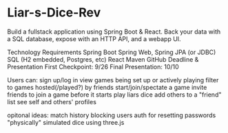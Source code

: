 # Liar-s-Dice-Rev

Build a fullstack application using Spring Boot & React. Back your data with a SQL database, expose with an HTTP API, and a webapp UI.

Technology Requirements
	Spring Boot
	Spring Web, Spring JPA (or JDBC)
	SQL (H2 embedded, Postgres, etc)
	React
	Maven
	GitHub
Deadline & Presentation
	First Checkpoint: 9/26
	Final Presentation: 10/10

Users can:
	sign up/log in
	view games being set up or actively playing
		filter to games hosted(/played?) by friends
	start/join/spectate a game
	invite friends to join a game before it starts
	play liars dice
	add others to a "friend" list
	see self and others' profiles

opitonal ideas:
	match history
	blocking users
	auth for resetting passwords
	"physically" simulated dice using three.js
